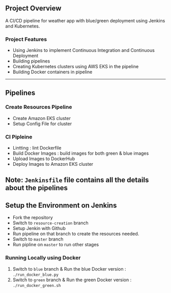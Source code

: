 
## Project Overview

A CI/CD pipeline for weather app with blue/green deployment using Jenkins and Kubernetes. 

### Project Features
* Using Jenkins to implement Continuous Integration and Continuous Deployment
* Building pipelines
* Creating Kubernetes clusters using AWS EKS in the pipeline
* Building Docker containers in pipeline

---
## Pipelines
### Create Resources Pipeline
* Create Amazon EKS cluster 
* Setup Config File for cluster

### CI Pipleine
* Lintting : lint Dockerfile
* Build Docker Images : build images for both green & blue images
* Upload Images to DockerHub
* Deploy Images to Amazon EKS cluster

Note: `Jenkinsfile` file contains all the details about the pipelines
---

## Setup the Environment on Jenkins

* Fork the repository
* Switch to `resource-creation` branch  
* Setup Jenkin with Github
* Run pipeline on that branch to create the resources needed.
* Switch to `master` branch 
* Run pipline on `master` to run other stages

### Running Locally using Docker

1. Switch to `blue` branch & Run the blue Docker version :  `./run_docker_blue.py`
2. Switch to `green` branch & Run the green Docker version :  `./run_docker_green.sh`


